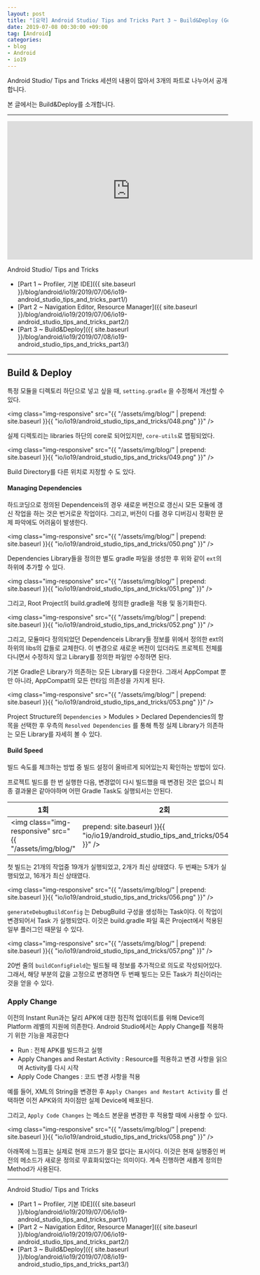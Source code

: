 ```yaml
---
layout: post
title: "[요약] Android Studio/ Tips and Tricks Part 3 ~ Build&Deploy (Google I/O '19)"
date: 2019-07-08 00:30:00 +09:00
tag: [Android]
categories:
- blog
- Android
- io19
---
```


Android Studio/ Tips and Tricks 세션의 내용이 많아서 3개의 파트로 나누어서 공개합니다.

본 글에서는 Build&Deploy를 소개합니다.

<!--more-->

- - - 

<iframe width="560" height="315" src="https://www.youtube.com/embed/ihF-PwDfRZ4" frameborder="0" allow="accelerometer; autoplay; encrypted-media; gyroscope; picture-in-picture" allowfullscreen></iframe>

Android Studio/ Tips and Tricks

- [Part 1 ~ Profiler, 기본 IDE]({{ site.baseurl }}/blog/android/io19/2019/07/06/io19-android_studio_tips_and_tricks_part1/)
- [Part 2 ~ Navigation Editor, Resource Manager]({{ site.baseurl }}/blog/android/io19/2019/07/06/io19-android_studio_tips_and_tricks_part2/)
- [Part 3 ~ Build&Deploy]({{ site.baseurl }}/blog/android/io19/2019/07/08/io19-android_studio_tips_and_tricks_part3/)

- - -

## Build & Deploy

특정 모듈을 디렉토리 하단으로 넣고 싶을 때, `setting.gradle` 을 수정해서 개선할 수 있다.

<img class="img-responsive" src="{{ "/assets/img/blog/" | prepend: site.baseurl }}{{ "io/io19/android_studio_tips_and_tricks/048.png" }}" /> 

실제 디렉토리는 libraries 하단의 core로 되어있지만, `core-utils`로 맵핑되었다.

<img class="img-responsive" src="{{ "/assets/img/blog/" | prepend: site.baseurl }}{{ "io/io19/android_studio_tips_and_tricks/049.png" }}" /> 

Build Directory를 다른 위치로 지정할 수 도 있다.

#### Managing Dependencies

하드코딩으로 정의된 Dependenceis의 경우 새로운 버전으로 갱신시 모든 모듈에 갱신 작업을 하는 것은 번거로운 작업이다. 그리고, 버전이 다를 경우 디버깅시 정확한 문제 파악에도 어려움이 발생한다.

<img class="img-responsive" src="{{ "/assets/img/blog/" | prepend: site.baseurl }}{{ "io/io19/android_studio_tips_and_tricks/050.png" }}" /> 

Dependencies Library들을 정의한 별도 gradle 파일을 생성한 후 위와 같이 `ext`의 하위에 추가할 수 있다.

<img class="img-responsive" src="{{ "/assets/img/blog/" | prepend: site.baseurl }}{{ "io/io19/android_studio_tips_and_tricks/051.png" }}" /> 

그리고, Root Project의 build.gradle에 정의한 gradle을 적용 및 동기화한다.

<img class="img-responsive" src="{{ "/assets/img/blog/" | prepend: site.baseurl }}{{ "io/io19/android_studio_tips_and_tricks/052.png" }}" /> 

그리고, 모듈마다 정의되었던 Dependenceis Library들 정보를 위에서 정의한 ext의 하위의 libs의 값들로 교체한다. 이 변경으로 새로운 버전이 있더라도 프로젝트 전체를 다니면서 수정하지 않고 Library를 정의한 파일만 수정하면 된다.

기본 Gradle은 Library가 의존하는 모든 Library를 다운한다. 그래서 AppCompat 뿐만 아니라, AppCompat의 모든 런타임 의존성을 가지게 된다.

<img class="img-responsive" src="{{ "/assets/img/blog/" | prepend: site.baseurl }}{{ "io/io19/android_studio_tips_and_tricks/053.png" }}" /> 

Project Structure의 `Dependencies` > Modules > Declared Dependencies의 항목을 선택한 후 우측의 `Resolved Dependencies` 를 통해 특정 실제 Library가 의존하는 모든 Library를 자세히 볼 수 있다. 

#### Build Speed

빌드 속도를 체크하는 방법 중 빌드 설정이 올바르게 되어있는지 확인하는 방법이 있다.

프로젝트 빌드를 한 번 실행한 다음, 변경없이 다시 빌드했을 때 변경된 것은 없으니 최종 결과물은 같아야하며 어떤 Gradle Task도 실행되서는 안된다.

| 1회                                                          | 2회                                                          |
| ------------------------------------------------------------ | ------------------------------------------------------------ |
| <img class="img-responsive" src="{{ "/assets/img/blog/" | prepend: site.baseurl }}{{ "io/io19/android_studio_tips_and_tricks/054.png" }}" />  | <img class="img-responsive" src="{{ "/assets/img/blog/" | prepend: site.baseurl }}{{ "io/io19/android_studio_tips_and_tricks/055.png" }}" />  |

첫 빌드는 21개의 작업중 19개가 실행되었고, 2개가 최신 상태였다. 두 번째는 5개가 실행되었고, 16개가 최신 상태였다.

<img class="img-responsive" src="{{ "/assets/img/blog/" | prepend: site.baseurl }}{{ "io/io19/android_studio_tips_and_tricks/056.png" }}" /> 

`generateDebugBuildConfig` 는 DebugBuild 구성을 생성하는 Task이다. 이 작업이 변경되어서 Task 가 실행되었다. 이것은 build.gradle 파일 혹은 Project에서 적용된 일부 플러그인 때문일 수 있다.

<img class="img-responsive" src="{{ "/assets/img/blog/" | prepend: site.baseurl }}{{ "io/io19/android_studio_tips_and_tricks/057.png" }}" /> 

20번 줄의 `buildConfigField`는 빌드될 때 정보를 추가적으로 의도로 작성되어있다. 그래서, 해당 부분의 값을 고정으로 변경하면 두 번째 빌드는 모든 Task가 최신이라는 것을 얻을 수 있다.

### Apply Change

이전의 Instant Run과는 달리 APK에 대한 점진적 업데이트를 위해 Device의 Platform 레벨의 지원에 의존한다. Android Studio에서는 Apply Change를 적용하기 위한 기능을 제공한다

- Run : 전체 APK를 빌드하고 실행
- Apply Changes and Restart Activity : Resource를 적용하고 변경 사항을 읽으며 Activity를 다시 시작
- Apply Code Changes : 코드 변경 사항을 적용

예를 들어, XML의 String을 변경한 후 `Apply Changes and Restart Activity` 를 선택하면 이전 APK와의 차이점만 실제 Device에 배포된다.

그리고,  `Apply Code Changes` 는 메소드 본문을 변경한 후 적용할 때에 사용할 수 있다.

<img class="img-responsive" src="{{ "/assets/img/blog/" | prepend: site.baseurl }}{{ "io/io19/android_studio_tips_and_tricks/058.png" }}" /> 

아래쪽에 느낌표는 실제로 현재 코드가 쓸모 없다는 표시이다. 이것은 현재 실행중인 버전의 메소드가 새로운 정의로 무효화되었다는 의미이다. 계속 진행하면 새롭게 정의한 Method가 사용된다.

- - - 

Android Studio/ Tips and Tricks

- [Part 1 ~ Profiler, 기본 IDE]({{ site.baseurl }}/blog/android/io19/2019/07/06/io19-android_studio_tips_and_tricks_part1/)
- [Part 2 ~ Navigation Editor, Resource Manager]({{ site.baseurl }}/blog/android/io19/2019/07/06/io19-android_studio_tips_and_tricks_part2/)
- [Part 3 ~ Build&Deploy]({{ site.baseurl }}/blog/android/io19/2019/07/08/io19-android_studio_tips_and_tricks_part3/)
